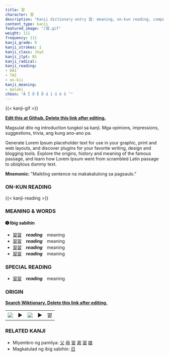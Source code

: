 ```yaml
---
title: 習
character: 習
description: "Kanji dictionary entry 習: meaning, on-kun reading, compounds, origin, related kanji"
content_type: kanji
featured_image: "/習.gif"
weight: 111
frequency: 111
kanji_grade: 9
kanji_strokes: 1
kanji_class: Jōyō
kanji_jlpt: N1
kanji_radical: 
kanji_reading: 
- DAI
- TAI
- oo-kii
kanji_meaning:
- malaki
chōon: "Ā Ī Ū Ē Ō ā ī ū ē ō ’"
---
```

[//]: # (Don't edit the line below. Kanji animated GIF code is automatically generated.)
{{< kanji-gif >}}

[//]: # (Edit below this line.)

**[Edit this at Github. Delete this link after editing.](https://github.com/tim0g/tim/tree/main/content/kanji/習/index.md)**

Magsulat dito ng introduction tungkol sa kanji. Mga opinions, impressions, suggestions, trivia, ang kung ano-ano pa.

Generate Lorem Ipsum placeholder text for use in your graphic, print and web layouts, and discover plugins for your favorite writing, design and blogging tools. Explore the origins, history and meaning of the famous passage, and learn how Lorem Ipsum went from scrambled Latin passage to ubiqitous dummy text.
 
**Mnemonic:** "Maikling sentence na makakatulong sa pagsaulo."

### ON-KUN READING

[//]: # (Don't edit the line below. ON-KUN READING code is automatically generated.)
{{< kanji-reading >}}

### MEANING & WORDS

#### ➊ **Ibig sabihin**
  - [習](../習)[習](../習)　***reading***　meaning
  - [習](../習)[習](../習)　***reading***　meaning
  - [習](../習)[習](../習)　***reading***　meaning
  - [習](../習)[習](../習)　***reading***　meaning

### SPECIAL READING
  - [習](../習)[習](../習)　***reading***　meaning

### ORIGIN

**[Search Wiktionary. Delete this link after editing.](https://wiktionary.org/wiki/習)**
<table class="kanji-table"><tr><td>
<img src="60px-習-bronze.svg.png">
</td><td>▶</td><td>
<img src="60px-習-oracle.svg.png">
</td><td>▶</td>
<td class="kanji-origin">習</td>
</tr></table>

### RELATED KANJI
- Miyembro ng pamilya: [父](../父) [母](../母) [習](../習) [弟](../弟) [習](../習) [娘](../娘)
- Magkatulad ng ibig sabihin: [日](../日)

